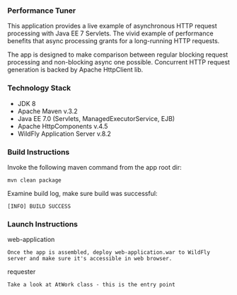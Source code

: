 ### Performance Tuner
This application provides a live example of asynchronous HTTP request processing with Java EE 7 Servlets.
The vivid example of performance benefits that async processing grants for a long-running HTTP requests.

The app is designed to make comparison between regular blocking request processing and non-blocking async one possible.
Concurrent HTTP request generation is backed by Apache HttpClient lib.

### Technology Stack
* JDK 8
* Apache Maven v.3.2
* Java EE 7.0 (Servlets, ManagedExecutorService, EJB)
* Apache HttpComponents v.4.5
* WildFly Application Server v.8.2

### Build Instructions
Invoke the following maven command from the app root dir:

`mvn clean package`

Examine build log, make sure build was successful:

`[INFO] BUILD SUCCESS`

### Launch Instructions
web-application

`Once the app is assembled, deploy web-application.war to WildFly server and make sure it's accessible in web browser.`

requester

`Take a look at AtWork class - this is the entry point`